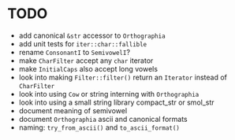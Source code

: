 # TODO

- add canonical `&str` accessor to `Orthographia`
- add unit tests for `iter::char::fallible`
- rename `ConsonantI` to `SemivowelI`?
- make `CharFilter` accept any `char` iterator
- make `InitialCaps` also accept long vowels
- look into making `Filter::filter()` return an `Iterator` instead of `CharFilter`
- look into using `Cow` or string interning with `Orthographia`
- look into using a small string library compact_str or smol_str 
- document meaning of semivowel
- document `Orthographia` ascii and canonical formats
- naming: `try_from_ascii()` and `to_ascii_format()`

